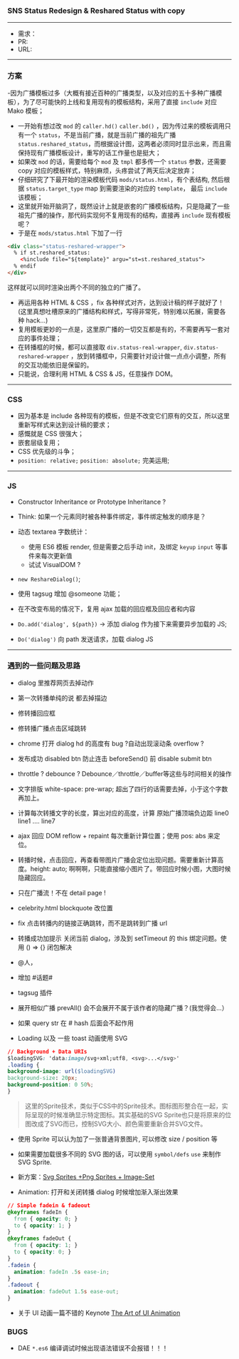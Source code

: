 ### SNS Status Redesign & Reshared Status with copy

---

- 需求：
- PR:
- URL:

---

### 方案
-因为广播模板过多（大概有接近百种的广播类型，以及对应的五十多种广播模板），为了尽可能快的上线和复用现有的模板结构，采用了直接 `include` 对应 Mako 模板；
- 一开始有想过改 `mod` 的 `caller.hd()` `caller.bd()` ，因为传过来的模板调用只有一个 `status`，不是当前广播，就是当前广播的祖先广播 `status.reshared_status`，而根据设计图，这两者必须同时显示出来，而且需保持现有广播模板设计，重写的话工作量也是挺大；
- 如果改 `mod` 的话，需要给每个 `mod` 及 `tmpl` 都多传一个 `status` 参数，还需要 copy 对应的模板样式，特别麻烦，头疼尝试了两天后决定放弃；
- 仔细研究了下最开始的渲染模板代码 `mods/status.html`，有个表结构, 然后根据 `status.target_type` map 到需要渲染的对应的 `template`， 最后 `include` 该模板；
- 这里就开始开脑洞了，既然设计上就是嵌套的广播模板结构，只是隐藏了一些祖先广播的操作，那代码实现何不复用现有的结构，直接再 `include` 现有模板呢？
- 于是在 `mods/status.html` 下加了一行

```html
<div class="status-reshared-wrapper">
  % if st.reshared_status:
    <%include file="${template}" argu="st=st.reshared_status">
  % endif
</div>
```

这样就可以同时渲染出两个不同的独立的广播了。

- 再运用各种 HTML & CSS ，fix 各种样式对齐，达到设计稿的样子就好了！(这里真想吐槽原来的广播结构和样式，写得非常死，特别难以拓展，需要各种 hack...)
- 复用模板更妙的一点是，这里原广播的一切交互都是有的，不需要再写一套对应的事件处理；
- 在转播框的时候，都可以直接取 `div.status-real-wrapper`, `div.status-reshared-wrapper` ，放到转播框中，只需要针对设计做一点点小调整，所有的交互功能依旧是保留的。
- 只能说，合理利用 HTML & CSS & JS，任意操作 DOM。

---

### CSS
- 因为基本是 include 各种现有的模板，但是不改变它们原有的交互，所以这里重新写样式来达到设计稿的要求；
- 感慨就是 CSS 很强大；
- 嵌套层级复用；
- CSS 优先级的斗争；
- `position: relative;` `position: absolute;` 完美运用;

---

### JS
- Constructor Inheritance or Prototype Inheritance ?

- Think: 如果一个元素同时被各种事件绑定，事件绑定触发的顺序是？

- 动态 textarea 字数统计：
  - 使用 ES6 模板 render, 但是需要之后手动 init，及绑定 `keyup` `input` 等事件来每次更新值
  - 试试 VisualDOM ?

- `new ReshareDialog()`;

- 使用 tagsug 增加 @someone 功能；

- 在不改变布局的情况下，复用 ajax 加载的回应框及回应者和内容

- `Do.add('dialog', ${path})`  -> 添加 dialog 作为接下来需要异步加载的 JS;
- `Do('dialog')` 向 path 发送请求，加载 dialog JS

---

### 遇到的一些问题及思路

-  dialog 里推荐网页去掉动作
-  第一次转播单纯的说 都去掉描边
-  修转播回应框
-  修转播广播点击区域跳转
-  chrome 打开 dialog hd 的高度有 bug ?自动出现滚动条 overflow ?
-  发布成功 disabled btn 防止连击 beforeSend() 前 disable submit btn
-  throttle ? debounce ? Debounce／throttle／buffer等这些与时间相关的操作
-  文字排版 white-space: pre-wrap; 超出了四行的话需要去掉，小于这个字数再加上。
-  计算每次转播文字的长度，算出对应的高度，计算 原始广播顶端负边距 line0 line1 …. line7
-  ajax 回应 DOM reflow + repaint 每次重新计算位置；使用 pos: abs 来定位。
-  转播时候，点击回应，再查看带图片广播会定位出现问题。需要重新计算高度。height: auto;  啊啊啊，只能直接缩小图片了。带回应时候小图，大图时候隐藏回应。
-  只在广播流！不在 detail page !
-  celebrity.html blockquote 改位置
-  fix 点击转播内的链接正确跳转，而不是跳转到广播 url
-  转播成功加提示 关闭当前 dialog，涉及到 setTimeout 的 this 绑定问题。使用 () => {} 闭包解决
-  @人，
-  增加 #话题#
-  tagsug  插件
-  展开相似广播 prevAll() 会不会展开不属于该作者的隐藏广播？(我觉得会…）
-  如果 query str 在 # hash 后面会不起作用

- Loading 以及 一些 toast 动画使用 SVG
```CSS
// Background + Data URIs
$loadingSVG: 'data:image/svg+xml;utf8, <svg>...</svg>'
.loading {
background-image: url($loadingSVG)
background-size: 20px;
background-position: 0 50%;
}
```
> 这里的Sprite技术，类似于CSS中的Sprite技术。图标图形整合在一起，实际呈现的时候准确显示特定图标。其实基础的SVG Sprite也只是将原来的位图改成了SVG而已，控制SVG大小、颜色需要重新合并SVG文件。

-  使用 Sprite 可以认为加了一张普通背景图片, 可以修改 size / position 等
- 如果需要加载很多不同的 SVG 图的话，可以使用 `symbol/defs` `use` 来制作 SVG Sprite.
- 新方案：[Svg Sprites +Png Sprites + Image-Set](https://jarevrygo.gitbooks.io/webbook/content/5-2-1svgli_jie_yu_yun_yong.html)

- Animation: 打开和关闭转播 dialog 时候增加渐入渐出效果
```CSS
// Simple fadein & fadeout
@keyframes fadeIn {
  from { opacity: 0; }
  to { opacity: 1; }
}
@keyframes fadeOut {
  from { opacity: 1; }
  to { opacity: 0; }
}
.fadein {
  animation: fadeIn .5s ease-in;
}
.fadeout {
  animation: fadeOut 1.5s ease-out;
}
```
- 关于 UI 动画一篇不错的 Keynote [The Art of UI Animation](http://markgeyer.com/pres/the-art-of-ui-animations)

### BUGS
- DAE `*.es6` 编译调试时候出现语法错误不会报错！！！

